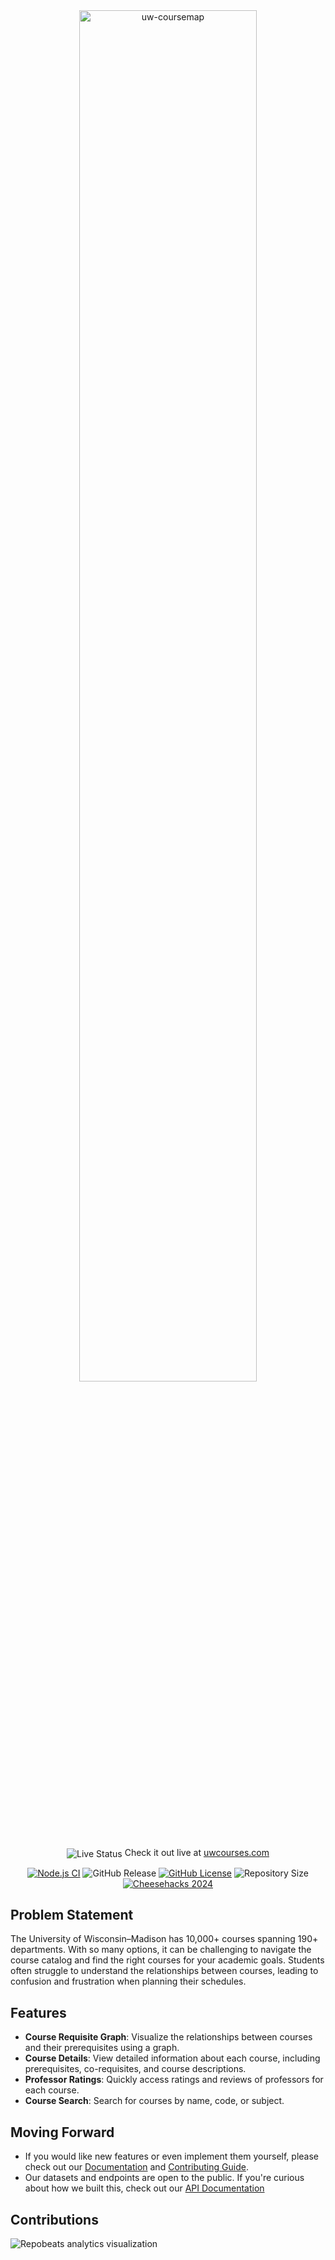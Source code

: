 <div align="center">
  <a href="https://uwcourses.com" target="_blank">
    <picture>
      <source media="(prefers-color-scheme: dark)" srcset="./static/uw-coursemap-tagline-light.svg">
      <img alt="uw-coursemap" src="./static/uw-coursemap-tagline-dark.svg" width="75%">
    </picture>
  </a>
  <p>
    <img
      align="center"
      src="https://kener.twango.dev/badge/uw-coursemap/dot?animate=ping"
      alt="Live Status"
    />
    Check it out live at <a href="https://uwcourses.com">uwcourses.com</a>
  </p>
</div>

<p align="center">
  <a href="https://github.com/twangodev/uw-coursemap/actions/workflows/node.js.yml" target="_blank"><img alt="Node.js CI" src="https://github.com/twangodev/uw-coursemap/actions/workflows/node.js.yml/badge.svg"></a>
  <img alt="GitHub Release" src="https://img.shields.io/github/v/release/twangodev/uw-coursemap">
  <a href="https://www.gnu.org/licenses/agpl-3.0"><img alt="GitHub License" src="https://img.shields.io/github/license/twangodev/uw-coursemap"/></a>
  <img alt="Repository Size" src="https://img.shields.io/github/repo-size/twangodev/uw-coursemap"/>
  <a href="https://cheesehacks.webdevuw.com/" target="_blank"><img alt="Cheesehacks 2024" src="https://img.shields.io/badge/Cheesehacks-2024-fec732"/></a>
</p>

<p align="center">

</p>

## Problem Statement

The University of Wisconsin–Madison has 10,000+ courses spanning 190+ departments. With so many options, it can be challenging to navigate the course catalog and find the right courses for your academic goals. Students often struggle to understand the relationships between courses, leading to confusion and frustration when planning their schedules.

## Features

- **Course Requisite Graph**: Visualize the relationships between courses and their prerequisites using a graph.
- **Course Details**: View detailed information about each course, including prerequisites, co-requisites, and course descriptions.
- **Professor Ratings**: Quickly access ratings and reviews of professors for each course.
- **Course Search**: Search for courses by name, code, or subject.

## Moving Forward

- If you would like new features or even implement them yourself, please check out our [Documentation](https://docs.uwcourses.com) and [Contributing Guide](./CONTRIBUTING.md).
- Our datasets and endpoints are open to the public. If you're curious about how we built this, check out our [API Documentation](https://docs.uwcourses.com/concepts/data-model)

## Contributions

![Repobeats analytics visualization](https://repobeats.axiom.co/api/embed/6cef9c41661d58138630347f2b67a57c7872fe3a.svg "Repobeats analytics image")
